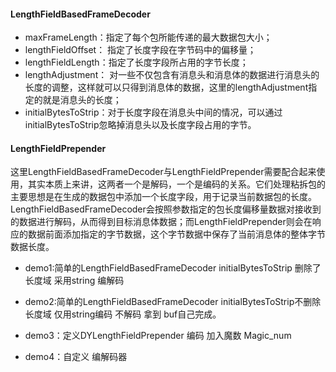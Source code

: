 #### LengthFieldBasedFrameDecoder
- maxFrameLength：指定了每个包所能传递的最大数据包大小；
- lengthFieldOffset： 指定了长度字段在字节码中的偏移量；
- lengthFieldLength：指定了长度字段所占用的字节长度；
- lengthAdjustment： 对一些不仅包含有消息头和消息体的数据进行消息头的长度的调整，这样就可以只得到消息体的数据，这里的lengthAdjustment指定的就是消息头的长度；
- initialBytesToStrip：对于长度字段在消息头中间的情况，可以通过initialBytesToStrip忽略掉消息头以及长度字段占用的字节。

#### LengthFieldPrepender
 这里LengthFieldBasedFrameDecoder与LengthFieldPrepender需要配合起来使用，其实本质上来讲，这两者一个是解码，一个是编码的关系。它们处理粘拆包的主要思想是在生成的数据包中添加一个长度字段，用于记录当前数据包的长度。LengthFieldBasedFrameDecoder会按照参数指定的包长度偏移量数据对接收到的数据进行解码，从而得到目标消息体数据；而LengthFieldPrepender则会在响应的数据前面添加指定的字节数据，这个字节数据中保存了当前消息体的整体字节数据长度。
 
 - demo1:简单的LengthFieldBasedFrameDecoder  initialBytesToStrip 删除了长度域 采用string 编解码
    
 - demo2:简单的LengthFieldBasedFrameDecoder initialBytesToStrip不删除长度域  仅用string编码  不解码 拿到
    buf自己完成。
 - demo3：定义DYLengthFieldPrepender 编码 加入魔数 Magic_num 
 
 - demo4：自定义 编解码器
